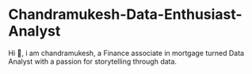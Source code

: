 # Chandramukesh-Data-Enthusiast-Analyst
Hi 👋, i am chandramukesh, a Finance associate in mortgage turned Data Analyst with a passion for storytelling through data.
